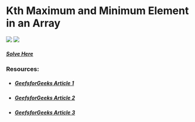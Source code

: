 # Kth Maximum and Minimum Element in an Array
<img src="https://img.shields.io/badge/Topic-Array-brightgreen">
<img src="https://img.shields.io/badge/Difficulty-Medium-yellow">

##### [Solve Here](https://practice.geeksforgeeks.org/problems/kth-smallest-element5635/1)

### Resources:
* ##### [GeefsforGeeks Article 1](https://www.geeksforgeeks.org/kth-smallestlargest-element-unsorted-array/)
* ##### [GeefsforGeeks Article 2](https://www.geeksforgeeks.org/kth-smallestlargest-element-unsorted-array-set-2-expected-linear-time/)
* ##### [GeefsforGeeks Article 3](https://www.geeksforgeeks.org/kth-smallestlargest-element-unsorted-array-set-3-worst-case-linear-time/)